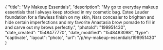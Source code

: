 {
    "title": "My Makeup Essentials",
    "description": "My go to everyday makeup essentials that I always keep stocked in my cosmetic bag. Estee Lauder foundation for a flawless finish on my skin, Nars concealer to brighten and hide certain imperfections and my favorite Anastasia brow pomade to fill in and carve out my brows perfectly.",
    "photoId": "199951430",
    "date_created": "1548477770",
    "date_modified": "1548483098",
    "type": "captivate",
    "layout": "photo",
    "url": "\/p\/my-makeup-essentials\/199951430"
}